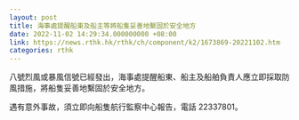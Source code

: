 ```yaml
---
layout: post
title: 海事處提醒船東及船主等將船隻妥善地繫固於安全地方
date: 2022-11-02 14:29:34.000000000 +08:00
link: https://news.rthk.hk/rthk/ch/component/k2/1673869-20221102.htm
categories: rthk
---
```


八號烈風或暴風信號已經發出，海事處提醒船東、船主及船舶負責人應立即採取防風措施，將船隻妥善地繫固於安全地方。

遇有意外事故，須立即向船隻航行監察中心報告，電話 22337801。
